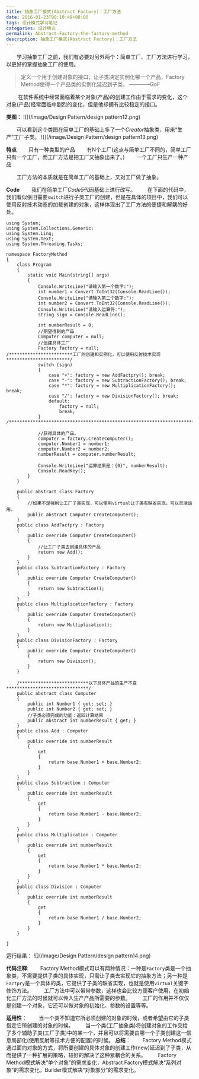 ```yaml
---
title: 抽象工厂模式(Abstract Factory)：工厂方法
date: 2016-01-23T00:10:49+08:00
tags: 设计模式学习笔记
categories: 设计模式
permalink: Abstract-Factory-the-factory-method
description: 抽象工厂模式(Abstract Factory)：工厂方法
---
```

　　学习抽象工厂之前，我们有必要对另外两个：简单工厂、工厂方法进行学习，以更好的掌握抽象工厂的使用。
>定义一个用于创建对象的接口，让子类决定实例化哪一个产品，Factory Method使得一个产品类的实例化延迟到子类。  ————GoF

　　 在软件系统中经常面临着某个对象(产品)的创建工作由于需求的变化，这个对象(产品)经常面临中剧烈的变化，但是他却拥有比较稳定的接口。<!--more-->

**类图**：
![](/image/Design Pattern/design pattern12.png)

　　可以看到这个类图在简单工厂的基础上多了一个*Creator*抽象类，用来“生产”工厂子类。
![](/image/Design Pattern/design pattern13.png)

**特点**
　　只有一种类型的产品
　　有N个工厂(这点与简单工厂不同的，简单工厂只有一个工厂，而工厂方法是把工厂又抽象出来了。)
　　一个工厂只生产一种产品

　　工厂方法的本质就是在简单工厂的基础上，又对工厂做了抽象。

**Code**
　　我们在简单工厂*Code5*代码基础上进行改写。
　　在下面的代码中，我们看似依旧需要`switch`进行子类工厂的创建，但是在具体的项目中，我们可以使用反射技术动态的加载创建的对象，这样体现出了工厂方法的便捷和解耦的好处。
```
using System;
using System.Collections.Generic;
using System.Linq;
using System.Text;
using System.Threading.Tasks;

namespace FactoryMethod
{
    class Program
    {
        static void Main(string[] args)
        {
            Console.WriteLine("请输入第一个数字:");
            int number1 = Convert.ToInt32(Console.ReadLine());
            Console.WriteLine("请输入第二个数字:");
            int number2 = Convert.ToInt32(Console.ReadLine());
            Console.WriteLine("请输入运算符:");
            string sign = Console.ReadLine();

            int numberResult = 0;
            //期望得到的产品
            Computer computer = null;
            //创建具体工厂
            Factory factory = null;
/************************工厂的创建和实例化，可以使用反射技术实现************************/
            switch (sign)
            {
                case "+": factory = new AddFactpry(); break;
                case "-": factory = new SubtractionFactory(); break;
                case "*": factory = new MultiplicationFactory(); break;
                case "/": factory = new DivisionFactory(); break;
                default:
                    factory = null;
                    break;
            }
/****************************************************************************************/

            //获得具体的产品。
            computer = factory.CreateComputer();  
            computer.Number1 = number1;
            computer.Number2 = number2;
            numberResult = computer.numberResult;

            Console.WriteLine("运算结果是：{0}", numberResult);
            Console.ReadKey();
        }
    }

    public abstract class Factory
    {
        //如果不是强制让工厂子类实现，可以使用virtual让子类有缺省实现。可以灵活运用。
        public abstract Computer CreateComputer();
    }
    public class AddFactpry : Factory
    {
        public override Computer CreateComputer()
        {
            //让工厂子类去创建具体的产品
            return new Add();
        }
    }
    public class SubtractionFactory : Factory
    {
        public override Computer CreateComputer()
        {
            return new Subtraction();
        }
    }
    public class MultiplicationFactory : Factory
    {
        public override Computer CreateComputer()
        {
            return new Multiplication();
        }
    }
    public class DivisionFactory : Factory
    {
        public override Computer CreateComputer()
        {
            return new Division();
        }
    }

    /**************************以下具体产品的生产不变*******************************/
    public abstract class Computer
    {
        public int Number1 { get; set; }
        public int Number2 { get; set; }
        //子类必须完成的功能：返回计算结果
        public abstract int numberResult { get; }
    }
    public class Add : Computer
    {
        public override int numberResult
        {
            get
            {
                return base.Number1 + base.Number2;
            }
        }
    }
    public class Subtraction : Computer
    {
        public override int numberResult
        {
            get
            {
                return base.Number1 - base.Number2;
            }
        }
    }
    public class Multiplication : Computer
    {
        public override int numberResult
        {
            get
            {
                return base.Number1 * base.Number2;
            }
        }
    }
    public class Division : Computer
    {
        public override int numberResult
        {
            get
            {
                return base.Number1 / base.Number2;
            }
        }
    }

}
```
运行结果：
![](/image/Design Pattern/design pattern14.png)

**代码注释**:
　　Factory Method模式可以有两种情况：一种是`Factory`类是一个抽象类，不需要提供子类的具体实现，只需让子类去实现它的抽象方法；另一种是`Factpry`是一个具体的类，它提供了子类的缺省实现，也就是使用`virtual`关键字修饰方法。
　　工厂方法中可以带带参数，这样也会比较方便客户使用，在初始化工厂方法的时候就可以传入生产产品所需要的参数。
　　工厂的作用并不仅仅是创建一个对象，它还可以做对象的初始化、参数的设置等等。

**适用性**：
　　当一个类不知道它所必须创建的对象的时候，或者希望由它的子类指定它所创建的对象的时候。
　　当一个类(工厂抽象类)将创建对象的工作交给了多个辅助子类(工厂子类)中的某一个，并且可以将需要由哪一个子类创建这一信息局部化(使用反射等技术方便的配置)的时候。
**总结**：
　　Factory Method模式通过面向对象的方式，将所要创建的具体对象的创建工作(new)延迟到了子类，从而提供了一种扩展的策略，较好的解决了这种紧耦合的关系。
　　Factory Method模式解决“单个对象”的需求变化，Abstract Factory模式解决“系列对象”的需求变化，Builder模式解决“对象部分”的需求变化。
